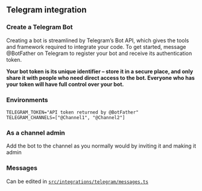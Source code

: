 ## Telegram integration

### Create a Telegram Bot
Creating a bot is streamlined by Telegram’s Bot API, which gives the tools and framework required to integrate your code. To get started, message @BotFather on Telegram to register your bot and receive its authentication token.

**Your bot token is its unique identifier – store it in a secure place, and only share it with people who need direct access to the bot. Everyone who has your token will have full control over your bot.**

### Environments
```dotenv
TELEGRAM_TOKEN="API token returned by @BotFather"
TELEGRAM_CHANNELS=["@Channel1", "@Channel2"]
```

### As a channel admin
Add the bot to the channel as you normally would by inviting it and making it admin

### Messages
Can be edited in [`src/integrations/telegram/messages.ts`](../../src/integrations/telegram/messages.ts)